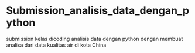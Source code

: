 # Submission_analisis_data_dengan_python
 submission kelas dicoding analisis data dengan python dengan membuat analisa dari data kualitas air di kota China
